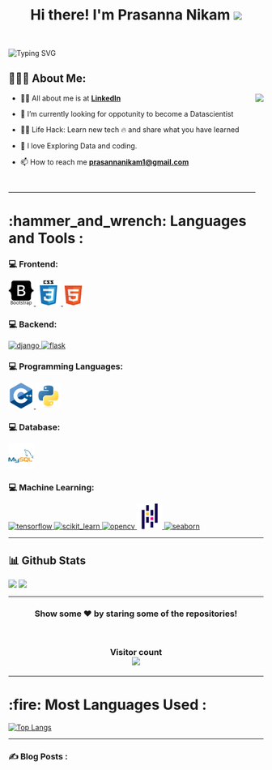 <h1 align="center">Hi there! I'm Prasanna Nikam <img src="https://media.giphy.com/media/hvRJCLFzcasrR4ia7z/giphy.gif"
    width="25px"> </h1>
<br>

![Typing
SVG](https://readme-typing-svg.herokuapp.com?font=comfortaa&color=016EEA&size=24&width=1100&lines=Currently+Working+As+A+Full-Stack+Web+Development+At+Leadwinner+Corp+Pvt+Ltd.;Open-Source+Developer;Nice+to+meet+you...)
<br>
## 👨🏻‍💻 About Me:

<img src="https://raw.githubusercontent.com/gauravsapkal/gauravsapkal/main/code.gif" height="280px" align="right" />

- 🙋‍♂️ All about me is at **[LinkedIn](https://www.linkedin.com/in/prasanna-nikam-222912187/)**

- 🌱 I’m currently looking for oppotunity to become a Datascientist

- 👨‍💻 Life Hack: Learn new tech :fire: and share what you have learned

- 💓 I love Exploring Data and coding.

- 📫 How to reach me **prasannanikam1@gmail.com**

<br>

---

<h1>:hammer_and_wrench: Languages and Tools :</h1>
 <h3 align="left">&#128187; Frontend:</h3>
  <p align="left">
    <a href="https://getbootstrap.com" target="_blank" rel="noreferrer">
      <img src="https://raw.githubusercontent.com/devicons/devicon/master/icons/bootstrap/bootstrap-plain-wordmark.svg" alt="bootstrap" width="50" height="50" title="Bootstrap"/>
    </a>
    <a href="https://www.w3schools.com/css/" target="_blank" rel="noreferrer">
      <img src="https://raw.githubusercontent.com/devicons/devicon/master/icons/css3/css3-original-wordmark.svg" alt="css3" width="50" height="50" title="CSS3"/>
    </a>
    <img src="https://github.com/devicons/devicon/blob/master/icons/html5/html5-original.svg" title="HTML5" alt="HTML" width="40" height="40"/>&nbsp;
  </p>

  <h3 align="left">&#128187; Backend:</h3>
  <p align="left">
    <a href="https://www.djangoproject.com/" target="_blank" rel="noreferrer">
      <img src="https://cdn.worldvectorlogo.com/logos/django.svg" alt="django" width="50" height="50" title="Django"/>
    </a>
    <a href="https://flask.palletsprojects.com/" target="_blank" rel="noreferrer">
      <img src="https://www.vectorlogo.zone/logos/pocoo_flask/pocoo_flask-icon.svg" alt="flask" width="50" height="50" title="Flask"/>
    </a>
  </p>

  <h3 align="left">&#128187; Programming Languages:</h3>
  <p align="left">
    <a href="https://www.w3schools.com/cpp/" target="_blank" rel="noreferrer">
      <img src="https://raw.githubusercontent.com/devicons/devicon/master/icons/cplusplus/cplusplus-original.svg" alt="cplusplus" width="50" height="50" title="C++"/>
    </a>
    <a href="https://www.python.org" target="_blank" rel="noreferrer">
      <img src="https://raw.githubusercontent.com/devicons/devicon/master/icons/python/python-original.svg" alt="python" width="50" height="50" title="Python"/>
    </a>
  </p>

  <h3 align="left">&#128187; Database:</h3>
  <p align="left">
    <a href="https://www.mysql.com/" target="_blank" rel="noreferrer">
      <img src="https://raw.githubusercontent.com/devicons/devicon/master/icons/mysql/mysql-original-wordmark.svg" alt="mysql" width="50" height="50" title="MySQL"/>
    </a>
  </p>

  <h3 align="left">&#128187; Machine Learning:</h3>
  <p align="left">
    <a href="https://www.tensorflow.org" target="_blank" rel="noreferrer">
      <img src="https://www.vectorlogo.zone/logos/tensorflow/tensorflow-icon.svg" alt="tensorflow" width="50" height="50" title="TensorFlow"/>
    </a>
    <a href="https://scikit-learn.org/" target="_blank" rel="noreferrer">
      <img src="https://upload.wikimedia.org/wikipedia/commons/0/05/Scikit_learn_logo_small.svg" alt="scikit_learn" width="50" height="50" title="scikit-learn"/>
    </a>
    <a href="https://opencv.org/" target="_blank" rel="noreferrer">
      <img src="https://www.vectorlogo.zone/logos/opencv/opencv-icon.svg" alt="opencv" width="50" height="50" title="OpenCV"/>
    </a>
    <a href="https://pandas.pydata.org/" target="_blank" rel="noreferrer">
      <img src="https://raw.githubusercontent.com/devicons/devicon/2ae2a900d2f041da66e950e4d48052658d850630/icons/pandas/pandas-original.svg" alt="pandas" width="50" height="50" title="pandas"/>
    </a>
    <a href="https://seaborn.pydata.org/" target="_blank" rel="noreferrer">
      <img src="https://seaborn.pydata.org/_images/logo-mark-lightbg.svg" alt="seaborn" width="50" height="50" title="seaborn"/>
    </a>
  </p>

 ---
<h2>📊 Github Stats</h2>

<div>
  <img width="50%"
    src="https://github-readme-stats.vercel.app/api?username=prasannanikam&show_icons=true&hide_border=true&theme=radical" />
  <img width="49%"
    src="https://github-readme-streak-stats.herokuapp.com/?user=prasannanikam&hide_border=true&theme=radical" />
</div>
<hr />
<h3 align="center">
  Show some ❤️ by staring some of the repositories!
</h3>
<br>
<h3 align="center">
  Visitor count <br>
  <img src="https://profile-counter.glitch.me/prasannanikam/count.svg" />
</h3>

 ---

<h1> :fire: Most Languages Used :</h1>

[![Top Langs](https://github-readme-stats.vercel.app/api/top-langs/?username=prasannanikam&layout=compact&theme=vision-friendly-dark)](https://github.com/anuraghazra/github-readme-stats)


---

### :writing_hand: Blog Posts :

<!-- BLOG-POST-LIST:START -->
<!-- BLOG-POST-LIST:END -->
